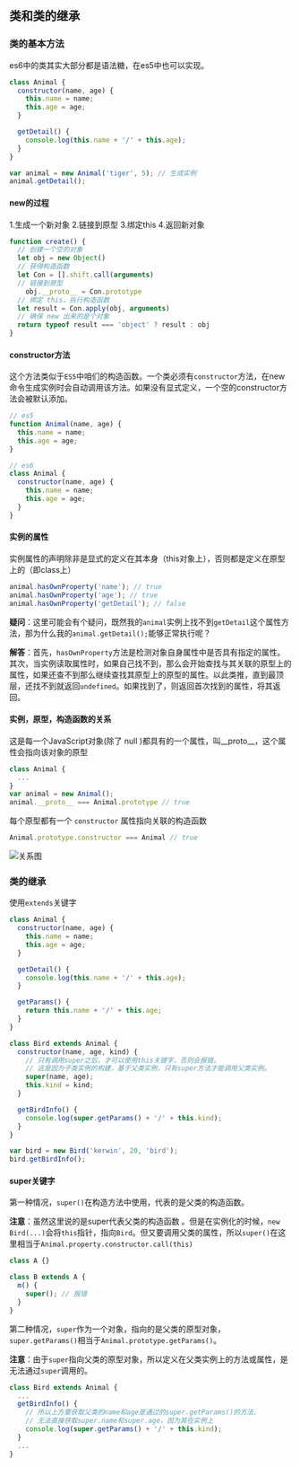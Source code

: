 ## 类和类的继承

### 类的基本方法
es6中的类其实大部分都是语法糖，在es5中也可以实现。
```js
class Animal {
  constructor(name, age) {
    this.name = name;
    this.age = age;
  }

  getDetail() {
    console.log(this.name + '/' + this.age);
  }
}

var animal = new Animal('tiger', 5); // 生成实例
animal.getDetail();
```

#### new的过程
1.生成一个新对象
2.链接到原型
3.绑定this
4.返回新对象
```js
function create() {
  // 创建一个空的对象
  let obj = new Object()
  // 获得构造函数
  let Con = [].shift.call(arguments)
  // 链接到原型
	obj.__proto__ = Con.prototype
  // 绑定 this，执行构造函数
  let result = Con.apply(obj, arguments)
  // 确保 new 出来的是个对象
  return typeof result === 'object' ? result : obj
}
```

#### constructor方法
这个方法类似于`ES5`中咱们的构造函数。一个类必须有`constructor`方法，在new命令生成实例时会自动调用该方法。如果没有显式定义，一个空的constructor方法会被默认添加。
```js
// es5
function Animal(name, age) {
  this.name = name;
  this.age = age;
}

// es6
class Animal {
  constructor(name, age) {
    this.name = name;
    this.age = age;
  }
}
```

#### 实例的属性
实例属性的声明除非是显式的定义在其本身（this对象上），否则都是定义在原型上的（即class上）
```js
animal.hasOwnProperty('name'); // true
animal.hasOwnProperty('age'); // true
animal.hasOwnProperty('getDetail'); // false
```
**疑问**：这里可能会有个疑问，既然我的`animal`实例上找不到`getDetail`这个属性方法，那为什么我的`animal.getDetail();`能够正常执行呢？

**解答**：首先，`hasOwnProperty`方法是检测对象自身属性中是否具有指定的属性。其次，当实例读取属性时，如果自己找不到，那么会开始查找与其关联的原型上的属性，如果还查不到那么继续查找其原型上的原型的属性。以此类推，直到最顶层，还找不到就返回`undefined`。如果找到了，则返回首次找到的属性，将其返回。

#### 实例，原型，构造函数的关系
这是每一个JavaScript对象(除了 null )都具有的一个属性，叫__proto__，这个属性会指向该对象的原型
```js
class Animal {
  ...
}
var animal = new Animal();
animal.__proto__ === Animal.prototype // true
```

每个原型都有一个 `constructor` 属性指向关联的构造函数
```js
Animal.prototype.constructor === Animal // true
```
![关系图](https://raw.githubusercontent.com/kerwin-ly/Blog/master/assets/imgs/prototype.png)

### 类的继承
使用`extends`关键字
```js
class Animal {
  constructor(name, age) {
    this.name = name;
    this.age = age;
  }

  getDetail() {
    console.log(this.name + '/' + this.age);
  }

  getParams() {
    return this.name + '/' + this.age;
  }
}

class Bird extends Animal {
  constructor(name, age, kind) {
    // 只有调用super之后，才可以使用this关键字，否则会报错。
    // 这是因为子类实例的构建，基于父类实例，只有super方法才能调用父类实例。
    super(name, age);
    this.kind = kind;
  }

  getBirdInfo() {
    console.log(super.getParams() + '/' + this.kind);
  }
}

var bird = new Bird('kerwin', 20, 'bird');
bird.getBirdInfo();
```

#### super关键字
第一种情况，`super()`在构造方法中使用，代表的是父类的构造函数。

**注意**：虽然这里说的是super代表父类的构造函数 。但是在实例化的时候，`new Bird(...)`会将`this`指针，指向`Bird`。但又要调用父类的属性，所以`super()`在这里相当于`Animal.property.constructor.call(this)`
```js
class A {}

class B extends A {
  m() {
    super(); // 报错
  }
}
```

第二种情况，`super`作为一个对象，指向的是父类的原型对象，`super.getParams()`相当于`Animal.prototype.getParams()`。

**注意**：由于`super`指向父类的原型对象，所以定义在父类实例上的方法或属性，是无法通过`super`调用的。
```js
class Bird extends Animal {
  ...
  getBirdInfo() {
    // 所以上方要获取父类的name和age是通过的super.getParams()的方法.
    // 无法直接获取super.name和super.age，因为其在实例上
    console.log(super.getParams() + '/' + this.kind);
  }
  ...
}

```
